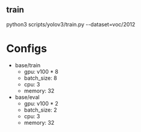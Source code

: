 ## train

python3 scripts/yolov3/train.py --dataset=voc/2012


# Configs
- base/train
    - gpu: v100 * 8
    - batch_size: 8
    - cpu: 3
    - memory: 32
- base/eval
    - gpu: v100 * 2
    - batch_size: 2
    - cpu: 3
    - memory: 32
